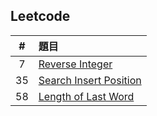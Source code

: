 ## Leetcode

|#|題目|
|:---:|:---|
|7|[Reverse Integer](https://github.com/ChengShaoChi/Learning-Note/blob/master/Leetcode/7_Reverse%20Integer_06170235.py)|
|35|[Search Insert Position](https://github.com/ChengShaoChi/Learning-Note/blob/master/Leetcode/35_Search%20Insert%20Position_06170235.py)|
|58|[Length of Last Word](https://github.com/ChengShaoChi/Learning-Note/blob/master/Leetcode/58_Length%20of%20Last%20Word_06170235.py)|
